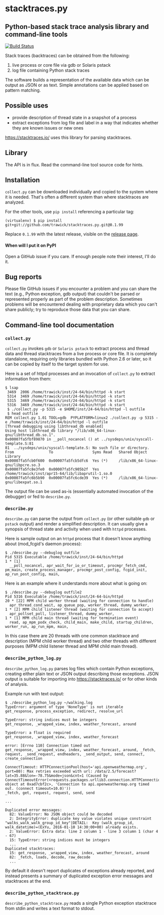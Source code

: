 # stacktraces.py
## Python-based stack trace analysis library and command-line tools

[![Build Status](https://travis-ci.org/trawick/stacktraces.py.svg?branch=develop)](https://travis-ci.org/trawick/stacktraces.py)

Stack traces (backtraces) can be obtained from the following:

1. live process or core file via gdb or Solaris pstack
2. log file containing Python stack traces

The software builds a representation of the available data which can be output
as JSON or as text.  Simple annotations can be applied based on pattern
matching.

## Possible uses

* provide description of thread state in a snapshot of a process
* extract exceptions from log file and label in a way that indicates whether
  they are known issues or new ones

<https://stacktraces.io/> uses this library for parsing stacktraces.

## Library

The API is in flux.  Read the command-line tool source code for hints.

## Installation

``collect.py`` can be downloaded individually and copied to the system where it
is needed.  That's often a different system than where stacktraces are
analyzed.

For the other tools, use ``pip install`` referencing a particular tag:

```
(virtualenv) $ pip install git+git://github.com/trawick/stacktraces.py.git@0.1.99
```

Replace `0.1.99` with the latest release, visible on the
[release page](https://github.com/trawick/stacktraces/releases).

#### When will I put it on PyPI

Open a GitHub issue if you care.  If enough people note their interest, I'll do it.

## Bug reports

Please file GitHub issues if you encounter a problem and you can share the text
(e.g., Python exception, gdb output) that couldn't be parsed or represented
properly as part of the problem description.  Sometimes problems will be
encountered dealing with proprietary data which you can't share publicly; try
to reproduce those data that you can share.

## Command-line tool documentation

### ``collect.py``

``collect.py`` invokes ``gdb`` or ``Solaris pstack`` to extract process and
thread data and thread stacktraces from a live process or core file.  It is
completely standalone, requiring only libraries bundled with Python 2.6 or
later, so it can be copied by itself to the target system for use.

Here is a set of httpd processes and an invocation of ``collect.py`` to
extract information from them:

```
$ lsap
 3469  2006 /home/trawick/inst/24-64/bin/httpd -k start
 5314  3469 /home/trawick/inst/24-64/bin/httpd -k start
 5315  3469 /home/trawick/inst/24-64/bin/httpd -k start
 5316  3469 /home/trawick/inst/24-64/bin/httpd -k start
 $ ./collect.py -p 5315 -e $HOME/inst/24-64/bin/httpd -l outfile
 $ head outfile 
REM collect.py 1.01 TOOL=gdb  PYPLATFORM=linux2 ./collect.py -p 5315 -e /home/trawick/inst/24-64/bin/httpd -l outfile
[Thread debugging using libthread_db enabled]
Using host libthread_db library "/lib/x86_64-linux-gnu/libthread_db.so.1".
0x00007fa5fbf89870 in __poll_nocancel () at ../sysdeps/unix/syscall-template.S:81
81	../sysdeps/unix/syscall-template.S: No such file or directory.
From                To                  Syms Read   Shared Object Library
0x00007fa5fcb0f600  0x00007fa5fcb5dfc6  Yes (*)     /lib/x86_64-linux-gnu/libpcre.so.3
0x00007fa5fc8e3fe0  0x00007fa5fc905b2f  Yes         /home/trawick/inst/apr15-64/lib/libaprutil-1.so.0
0x00007fa5fc6b5b90  0x00007fa5fc6cde39  Yes (*)     /lib/x86_64-linux-gnu/libexpat.so.1
```

The output file can be used as-is (essentially automated invocation of the
debugger) or fed to ``describe.py``.

### ``describe.py``

``describe.py`` can parse the output from ``collect.py`` (or other suitable
``gdb`` or ``pstack`` output) and render a simplified description.  It can
usually give a synopsis of thread state and activity when used with ``httpd``
processes.

Here is sample output on an ``httpd`` process that it doesn't know anything
about (mod_fcgid's daemon process):

```
$ ./describe.py --debuglog outfile 
Pid 5315 Executable /home/trawick/inst/24-64/bin/httpd 
1 * [1]
  __poll_nocancel, apr_wait_for_io_or_timeout, procmgr_fetch_cmd, pm_main, create_process_manager, procmgr_post_config, fcgid_init, ap_run_post_config, main,
```

Here is an example where it understands more about what is going on:

```
$ ./describe.py --debuglog outfile2
Pid 5316 Executable /home/trawick/inst/24-64-bin/httpd 
20 * [22] MPM child worker thread (waiting for connection to handle)
  apr_thread_cond_wait, ap_queue_pop, worker_thread, dummy_worker, 
1 * [2] MPM child listener thread (waiting for connection to accept)
  apr_pollset_poll, listener_thread, dummy_worker, 
1 * [1] MPM child main thread (waiting for termination event)
  read, ap_mpm_podx_check, child_main, make_child, startup_children, worker_run, ap_run_mpm, main,
```

In this case there are 20 threads with one common stacktrace and description
(MPM child worker thread) and two other threads with different purposes (MPM
child listener thread and MPM child main thread).

### ``describe_python_log.py``

``describe_python_log.py`` parses log files which contain Python exceptions,
creating either plain text or JSON output describing those exceptions.  JSON
output is suitable for importing into <https://stacktraces.io/> or for other
kinds of analysis.

Example run with text output:
```
$ ./describe_python_log.py ~/walking.log 
TypeError: argument of type 'NoneType' is not iterable
get_response, process_exception, redirect, resolve_url

TypeError: string indices must be integers
get_response, _wrapped_view, index, weather_forecast, around

TypeError: a float is required
get_response, _wrapped_view, index, weather_forecast

error: [Errno 110] Connection timed out
get_response, _wrapped_view, index, weather_forecast, around, _fetch, request, _send_request, endheaders, _send_output, send, connect, create_connection

ConnectTimeout: HTTPConnectionPool(host='api.openweathermap.org', port=80): Max retries exceeded with url: /data/2.5/forecast?lat=35.88&lon=-78.75&mode=json&cnt=1 (Caused by ConnectTimeoutError(<requests.packages.urllib3.connection.HTTPConnection object at 0xad7cbf2c>, 'Connection to api.openweathermap.org timed out. (connect timeout=10.0)'))
_fetch, get, request, request, send, send

...

Duplicated error messages:
  82: ValueError: No JSON object could be decoded
  2: IntegrityError: duplicate key value violates unique constraint "walks_walk_walk_group_id_key"|DETAIL:  Key (walk_group_id, walk_datetime)=(ExYu, 2016-01-10 14:30:00+00) already exists.
  2: ValueError: Extra data: line 2 column 1 - line 3 column 1 (char 4 - 67)
  15: TypeError: string indices must be integers
  ...
Duplicated stacktraces:
  15: get_response, _wrapped_view, index, weather_forecast, around
  82: _fetch, loads, decode, raw_decode
  ...
```

By default it doesn't report duplicates of exceptions already reported, and
instead presents a summary of duplicated exception error messages and
stacktraces at the end.

### ``describe_python_stacktrace.py``

``describe_python_stacktrace.py`` reads a single Python exception stacktrace
from stdin and writes a text format to stdout.  
